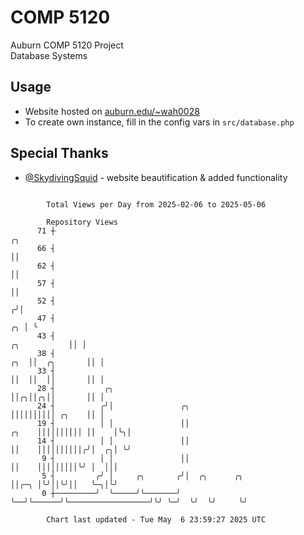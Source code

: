 # COMP 5120
Auburn COMP 5120 Project  
Database Systems

## Usage
- Website hosted on [auburn.edu/~wah0028](https://webhome.auburn.edu/~wah0028/)
- To create own instance, fill in the config vars in `src/database.php`

## Special Thanks
- [@SkydivingSquid](https://github.com/SkydivingSquid) - website beautification & added functionality

```

        Total Views per Day from 2025-02-06 to 2025-05-06

        Repository Views
      71 ┼                                                                                       ╭╮
      66 ┤                                                                                       ││
      62 ┤                                                                                       ││
      57 ┤                                                                                       ││
      52 ┤                                                                                      ╭╯│
      47 ┤                                                                                   ╭╮ │ ╰
      43 ┤                                                                      ╭╮           ││ │
      38 ┤                                                                  ╭╮  ││  ╭╮       ││ │
      33 ┤                                                                  ││  ││  ││       ││ │
      28 ┤           ╭╮                                                     ││╭╮││╭╮││       ││ │
      24 ┤          ╭╯│               ╭╮                                    ││││││││││ ╭╮    ││ │
      19 ┤          │ │               ││                              ╭╮    ││││││││││ ││    │╰╮│
      14 ┤          │ │               ││                              ││    ││││││││││╭╯│  ╭╮│ ╰╯
       9 ┤          │ │               ││                              ││    │││││││││╰╯ │  │││
       5 ┤         ╭╯ │     ╭╮       ╭╯│  ╭╮      ╭╮                  ││╭─╮ │╰╯││╰╯││   ╰─╮│╰╯
       0 ┼─────────╯  ╰─────╯╰───────╯ ╰──╯╰──────╯╰──────────────────╯╰╯ ╰─╯  ╰╯  ╰╯     ╰╯

        Chart last updated - Tue May  6 23:59:27 2025 UTC
        
```
